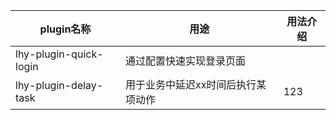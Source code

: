 |plugin名称| 用途        | 用法介绍 |
|---|-----------|---|
|lhy-plugin-quick-login| 通过配置快速实现登录页面 |   |
|lhy-plugin-delay-task| 用于业务中延迟xx时间后执行某项动作          | 123 |